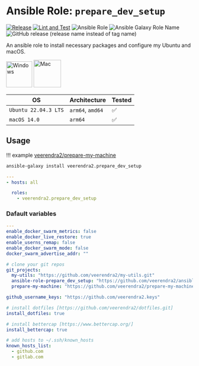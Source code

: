 # Ansible Role: `prepare_dev_setup`

[![Release](https://github.com/veerendra2/ansible-role-prepare_dev_setup/actions/workflows/release.yml/badge.svg)](https://github.com/veerendra2/ansible-role-prepare_dev_setup/actions/workflows/release.yml)
[![Lint and Test](https://github.com/veerendra2/ansible-role-prepare_dev_setup/actions/workflows/tests.yml/badge.svg)](https://github.com/veerendra2/ansible-role-prepare_dev_setup/actions/workflows/tests.yml)
![Ansible Role](https://img.shields.io/ansible/role/d/63075)
![Ansible Galaxy Role Name](https://img.shields.io/ansible/role/63075)
![GitHub release (release name instead of tag name)](https://img.shields.io/github/v/release/veerendra2/ansible-role-prepare_dev_setup?include_prereleases&style=plastic)

An ansible role to install necessary packages and configure my Ubuntu and macOS.

<img src="https://user-images.githubusercontent.com/8393701/248329468-ed036c98-08e7-4ee6-99ef-d5cef2e48a95.png" alt="Windows" width="70"/> <img src="https://user-images.githubusercontent.com/8393701/248331160-ae1cd8f6-7c4b-483b-9799-6b44ed3f30f2.png" alt="Mac" width="74"/>

| OS                   | Architecture     | Tested             |
| -------------------- | ---------------- | ------------------ |
| `Ubuntu 22.04.3 LTS` | `arm64`, `amd64` | :white_check_mark: |
| `macOS 14.0`         | `arm64`          | :white_check_mark: |


## Usage

!!! example
    [veerendra2/prepare-my-machine](https://github.com/veerendra2/prepare-my-machine.git)

```bash
ansible-galaxy install veerendra2.prepare_dev_setup
```
```yaml
---
- hosts: all

  roles:
    - veerendra2.prepare_dev_setup
```
### Dafault variables
```yaml
---
enable_docker_swarm_metrics: false
enable_docker_live_restore: true
enable_userns_remap: false
enable_docker_swarm_mode: false
docker_swarm_advertise_addr: ""

# clone your git repos
git_projects:
  my-utils: "https://github.com/veerendra2/my-utils.git"
  ansible-role-prepare_dev_setup: "https://github.com/veerendra2/ansible-role-prepare_dev_setup.git"
  prepare-my-machine: "https://github.com/veerendra2/prepare-my-machine.git"

github_username_keys: "https://github.com/veerendra2.keys"

# install dotfiles [https://github.com/veerendra2/dotfiles.git]
install_dotfiles: true

# install bettercap [https://www.bettercap.org/]
install_bettercap: true

# add hosts to ~/.ssh/known_hosts
known_hosts_list:
  - github.com
  - gitlab.com
```
